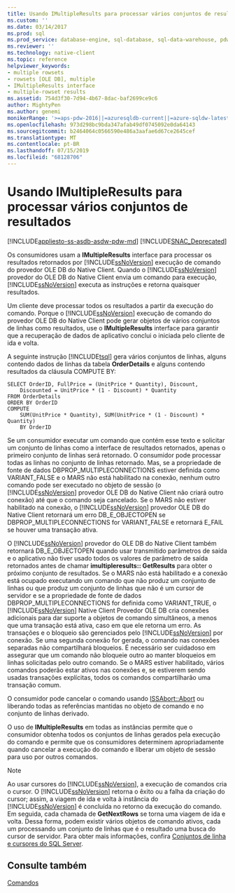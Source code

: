 ```yaml
---
title: Usando IMultipleResults para processar vários conjuntos de resultados | Microsoft Docs
ms.custom: ''
ms.date: 03/14/2017
ms.prod: sql
ms.prod_service: database-engine, sql-database, sql-data-warehouse, pdw
ms.reviewer: ''
ms.technology: native-client
ms.topic: reference
helpviewer_keywords:
- multiple rowsets
- rowsets [OLE DB], multiple
- IMultipleResults interface
- multiple-rowset results
ms.assetid: 754d3f30-7d94-4b67-8dac-baf2699ce9c6
author: MightyPen
ms.author: genemi
monikerRange: '>=aps-pdw-2016||=azuresqldb-current||=azure-sqldw-latest||>=sql-server-2016||=sqlallproducts-allversions||>=sql-server-linux-2017||=azuresqldb-mi-current'
ms.openlocfilehash: 973d298bc9bda347afab49df0745092e0da64143
ms.sourcegitcommit: b2464064c0566590e486a3aafae6d67ce2645cef
ms.translationtype: MT
ms.contentlocale: pt-BR
ms.lasthandoff: 07/15/2019
ms.locfileid: "68128706"
---
```

# <a name="using-imultipleresults-to-process-multiple-result-sets"></a>Usando IMultipleResults para processar vários conjuntos de resultados
[!INCLUDE[appliesto-ss-asdb-asdw-pdw-md](../../includes/appliesto-ss-asdb-asdw-pdw-md.md)]
[!INCLUDE[SNAC_Deprecated](../../includes/snac-deprecated.md)]

  Os consumidores usam a **IMultipleResults** interface para processar os resultados retornados por [!INCLUDE[ssNoVersion](../../includes/ssnoversion-md.md)] execução de comando do provedor OLE DB do Native Client. Quando o [!INCLUDE[ssNoVersion](../../includes/ssnoversion-md.md)] provedor do OLE DB do Native Client envia um comando para execução, [!INCLUDE[ssNoVersion](../../includes/ssnoversion-md.md)] executa as instruções e retorna quaisquer resultados.  
  
 Um cliente deve processar todos os resultados a partir da execução do comando. Porque o [!INCLUDE[ssNoVersion](../../includes/ssnoversion-md.md)] execução de comando do provedor OLE DB do Native Client pode gerar objetos de vários conjuntos de linhas como resultados, use o **IMultipleResults** interface para garantir que a recuperação de dados de aplicativo conclui o iniciada pelo cliente de ida e volta.  
  
 A seguinte instrução [!INCLUDE[tsql](../../includes/tsql-md.md)] gera vários conjuntos de linhas, alguns contendo dados de linhas da tabela **OrderDetails** e alguns contendo resultados da cláusula COMPUTE BY:  
  
```  
SELECT OrderID, FullPrice = (UnitPrice * Quantity), Discount,  
    Discounted = UnitPrice * (1 - Discount) * Quantity  
FROM OrderDetails  
ORDER BY OrderID  
COMPUTE  
    SUM(UnitPrice * Quantity), SUM(UnitPrice * (1 - Discount) * Quantity)  
    BY OrderID  
```  
  
 Se um consumidor executar um comando que contém esse texto e solicitar um conjunto de linhas como a interface de resultados retornados, apenas o primeiro conjunto de linhas será retornado. O consumidor pode processar todas as linhas no conjunto de linhas retornado. Mas, se a propriedade de fonte de dados DBPROP_MULTIPLECONNECTIONS estiver definida como VARIANT_FALSE e o MARS não está habilitado na conexão, nenhum outro comando pode ser executado no objeto de sessão (o [!INCLUDE[ssNoVersion](../../includes/ssnoversion-md.md)] provedor OLE DB do Native Client não criará outro conexão) até que o comando seja cancelado. Se o MARS não estiver habilitado na conexão, o [!INCLUDE[ssNoVersion](../../includes/ssnoversion-md.md)] provedor OLE DB do Native Client retornará um erro DB_E_OBJECTOPEN se DBPROP_MULTIPLECONNECTIONS for VARIANT_FALSE e retornará E_FAIL se houver uma transação ativa.  
  
 O [!INCLUDE[ssNoVersion](../../includes/ssnoversion-md.md)] provedor do OLE DB do Native Client também retornará DB_E_OBJECTOPEN quando usar transmitido parâmetros de saída e o aplicativo não tiver usado todos os valores de parâmetro de saída retornados antes de chamar **imultipleresults:: GetResults**  para obter o próximo conjunto de resultados. Se o MARS não está habilitado e a conexão está ocupado executando um comando que não produz um conjunto de linhas ou que produz um conjunto de linhas que não é um cursor de servidor e se a propriedade de fonte de dados DBPROP_MULTIPLECONNECTIONS for definida como VARIANT_TRUE, o [!INCLUDE[ssNoVersion](../../includes/ssnoversion-md.md)] Native Client Provedor OLE DB cria conexões adicionais para dar suporte a objetos de comando simultâneos, a menos que uma transação está ativa, caso em que ele retorna um erro. As transações e o bloqueio são gerenciados pelo [!INCLUDE[ssNoVersion](../../includes/ssnoversion-md.md)] por conexão. Se uma segunda conexão for gerada, o comando nas conexões separadas não compartilhará bloqueios. É necessário ser cuidadoso em assegurar que um comando não bloqueie outro ao manter bloqueios em linhas solicitadas pelo outro comando. Se o MARS estiver habilitado, vários comandos poderão estar ativos nas conexões e, se estiverem sendo usadas transações explícitas, todos os comandos compartilharão uma transação comum.  
  
 O consumidor pode cancelar o comando usando [ISSAbort::Abort](../../relational-databases/native-client-ole-db-interfaces/issabort-abort-ole-db.md) ou liberando todas as referências mantidas no objeto de comando e no conjunto de linhas derivado.  
  
 O uso de **IMultipleResults** em todas as instâncias permite que o consumidor obtenha todos os conjuntos de linhas gerados pela execução do comando e permite que os consumidores determinem apropriadamente quando cancelar a execução do comando e liberar um objeto de sessão para uso por outros comandos.  
  
> [!NOTE]  
>  Ao usar cursores do [!INCLUDE[ssNoVersion](../../includes/ssnoversion-md.md)], a execução de comandos cria o cursor. O [!INCLUDE[ssNoVersion](../../includes/ssnoversion-md.md)] retorna o êxito ou a falha da criação do cursor; assim, a viagem de ida e volta à instância do [!INCLUDE[ssNoVersion](../../includes/ssnoversion-md.md)] é concluída no retorno da execução do comando. Em seguida, cada chamada de **GetNextRows** se torna uma viagem de ida e volta. Dessa forma, podem existir vários objetos de comando ativos, cada um processando um conjunto de linhas que é o resultado uma busca do cursor de servidor. Para obter mais informações, confira [Conjuntos de linha e cursores do SQL Server](../../relational-databases/native-client-ole-db-rowsets/rowsets-and-sql-server-cursors.md).  
  
## <a name="see-also"></a>Consulte também  
 [Comandos](../../relational-databases/native-client-ole-db-commands/commands.md)  
  
  
